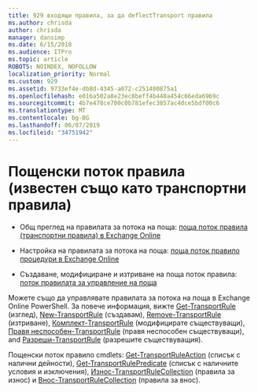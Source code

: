 ```yaml
---
title: 929 входящи правила, за да deflectTransport правила
ms.author: chrisda
author: chrisda
manager: dansimp
ms.date: 6/15/2018
ms.audience: ITPro
ms.topic: article
ROBOTS: NOINDEX, NOFOLLOW
localization_priority: Normal
ms.custom: 929
ms.assetid: 9733ef4e-db8d-4345-a072-c251480875a1
ms.openlocfilehash: e016a502a8e23ec8beff4b448a454c66eda6969c
ms.sourcegitcommit: 4b7e478ce700c0b781efec3857ac4dce5bdf00c6
ms.translationtype: MT
ms.contentlocale: bg-BG
ms.lasthandoff: 06/07/2019
ms.locfileid: "34751942"
---
```

# <a name="mail-flow-rules-also-known-as-transport-rules"></a>Пощенски поток правила (известен също като транспортни правила)

- Общ преглед на правилата за потока на поща: [поща поток правила (транспортни правила) в Exchange Online](https://technet.microsoft.com/library/jj919238.aspx)

- Настройка на правилата за потока на поща: [поща поток правило процедури в Exchange Online](https://technet.microsoft.com/library/dn600436.aspx)

- Създаване, модифициране и изтриване на поща поток правила: [поток правилата за управление на поща](https://technet.microsoft.com/library/jj657505.aspx)

Можете също да управлявате правилата за потока на поща в Exchange Online PowerShell. За повече информация, вижте [Get-TransportRule](https://docs.microsoft.com/powershell/module/exchange/policy-and-compliance/get-transportrule) (изглед), [New-TransportRule](https://docs.microsoft.com/powershell/module/exchange/policy-and-compliance/new-transportrule) (създавам), [Remove-TransportRule](https://docs.microsoft.com/powershell/module/exchange/policy-and-compliance/remove-transportrule) (изтриване), [Комплект-TransportRule](https://docs.microsoft.com/powershell/module/exchange/policy-and-compliance/set-transportrule) (модифицирате съществуващи), [Правя неспособен-TransportRule](https://docs.microsoft.com/powershell/module/exchange/policy-and-compliance/disable-transportrule) (правя неспособен съществуващи), and [Разреши-TransportRule](https://docs.microsoft.com/powershell/module/exchange/policy-and-compliance/enable-transportrule) (разрешите съществуващия).

Пощенски поток правило cmdlets: [Get-TransportRuleAction](https://docs.microsoft.com/powershell/module/exchange/policy-and-compliance/get-transportruleaction) (списък с налични дейности), [Get-TransportRulePredicate](https://docs.microsoft.com/powershell/module/exchange/policy-and-compliance/get-transportrulepredicate) (списък с наличните условия и изключения), [Износ-TransportRuleCollection](https://docs.microsoft.com/powershell/module/exchange/policy-and-compliance/export-transportrulecollection) (правила за износ) и [ Внос-TransportRuleCollection](https://docs.microsoft.com/powershell/module/exchange/policy-and-compliance/import-transportrulecollection) (правила за внос).
